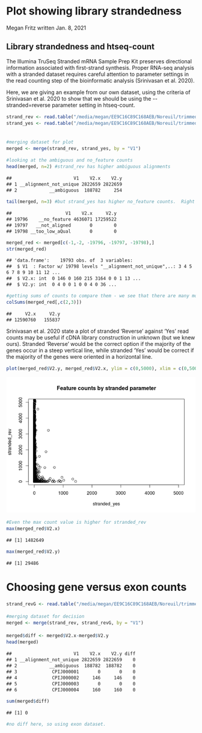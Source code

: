 Plot showing library strandedness
================
Megan Fritz
written Jan. 8, 2021

## Library strandedness and htseq-count

The Illumina TruSeq Stranded mRNA Sample Prep Kit preserves directional information associated with first-strand synthesis. Proper RNA-seq analysis with a stranded dataset requires careful attention to parameter settings in the read counting step of the bioinformatic analysis (Srinivasan et al. 2020).

Here, we are giving an example from our own dataset, using the criteria of Srinivasan et al. 2020 to show that we should be using the --stranded=reverse parameter setting in htseq-count.

``` r
strand_rev <- read.table("/media/megan/EE9C16C89C168AEB/Noreuil/trimmed_pairs/DGE_GenAligned_SamFiles/highQual_exon/M2-1_S5_htseq", header = F) #ran with htseq -s reverse
strand_yes <- read.table("/media/megan/EE9C16C89C168AEB/Noreuil/trimmed_pairs/DGE_GenAligned_SamFiles/Str_Yes/M2-1_S5_htseq", header = F) #ran with htseq -s yes


#merging dataset for plot
merged <- merge(strand_rev, strand_yes, by = "V1")
```

``` r
#looking at the ambiguous and no_feature counts
head(merged, n=2) #strand_rev has higher ambiguous alignments
```

    ##                       V1    V2.x    V2.y
    ## 1 __alignment_not_unique 2822659 2822659
    ## 2            __ambiguous  188782     254

``` r
tail(merged, n=3) #but strand_yes has higher no_feature counts.  Right away, this indicates strand_rev is better.
```

    ##                    V1    V2.x     V2.y
    ## 19796    __no_feature 4636071 17259522
    ## 19797   __not_aligned       0        0
    ## 19798 __too_low_aQual       0        0

``` r
merged_red <- merged[c(-1,-2, -19796, -19797, -19798),]
str(merged_red)
```

    ## 'data.frame':    19793 obs. of  3 variables:
    ##  $ V1  : Factor w/ 19798 levels "__alignment_not_unique",..: 3 4 5 6 7 8 9 10 11 12 ...
    ##  $ V2.x: int  0 146 0 160 215 3164 0 0 1 13 ...
    ##  $ V2.y: int  0 4 0 0 1 0 0 4 0 36 ...

``` r
#getting sums of counts to compare them - we see that there are many more reads counted toward features using strand_rev
colSums(merged_red[,c(2,3)])
```

    ##     V2.x     V2.y 
    ## 12590760   155837

Srinivasan et al. 2020 state a plot of stranded ‘Reverse’ against ‘Yes’ read counts may be useful if cDNA library construction in unknown (but we knew ours). Stranded ‘Reverse’ would be the correct option if the majority of the genes occur in a steep vertical line, while stranded ‘Yes’ would be correct if the majority of the genes were oriented in a horizontal line.

``` r
plot(merged_red$V2.y, merged_red$V2.x, ylim = c(0,5000), xlim = c(0,5000), ylab = "stranded_rev", xlab = "stranded_yes", title(main= "Feature counts by stranded parameter"))#axes truncated for better visualization
```

![](strandedness_and_htseq_files/figure-markdown_github/generating%20plot%20to%20look%20at%20counts%20per%20feature-1.png)

``` r
#Even the max count value is higher for stranded_rev
max(merged_red$V2.x)
```

    ## [1] 1482649

``` r
max(merged_red$V2.y)
```

    ## [1] 29486

# Choosing gene versus exon counts

``` r
strand_revG <- read.table("/media/megan/EE9C16C89C168AEB/Noreuil/trimmed_pairs/DGE_GenAligned_SamFiles/highQual_gene/M2-1_S5_htseq", header = F) #ran with htseq -s reverse

#merging dataset for decision
merged <- merge(strand_rev, strand_revG, by = "V1")

merged$diff <- merged$V2.x-merged$V2.y
head(merged)
```

    ##                       V1    V2.x    V2.y diff
    ## 1 __alignment_not_unique 2822659 2822659    0
    ## 2            __ambiguous  188782  188782    0
    ## 3             CPIJ000001       0       0    0
    ## 4             CPIJ000002     146     146    0
    ## 5             CPIJ000003       0       0    0
    ## 6             CPIJ000004     160     160    0

``` r
sum(merged$diff)
```

    ## [1] 0

``` r
#no diff here, so using exon dataset.
```

